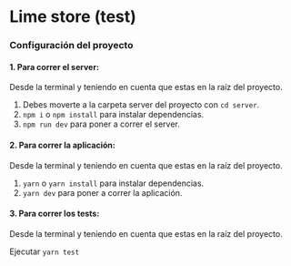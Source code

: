 # Lime store (test)

### Configuración del proyecto

#### 1. Para correr el server:

Desde la terminal y teniendo en cuenta que estas en la raíz del proyecto.

1. Debes moverte a la carpeta server del proyecto con ```cd server```.
2. ```npm i``` o ```npm install``` para instalar dependencias.
3. ```npm run dev``` para poner a correr el server.

#### 2. Para correr la aplicación:

Desde la terminal y teniendo en cuenta que estas en la raíz del proyecto.

1. ```yarn``` o ```yarn install``` para instalar dependencias.
2. ```yarn dev``` para poner a correr la aplicación.

#### 3. Para correr los tests:

Desde la terminal y teniendo en cuenta que estas en la raíz del proyecto.

Ejecutar ```yarn test```
